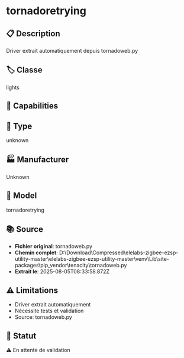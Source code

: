 # tornadoretrying

## 📋 Description
Driver extrait automatiquement depuis tornadoweb.py

## 🏷️ Classe
lights

## 🔧 Capabilities


## 📡 Type
unknown

## 🏭 Manufacturer
Unknown

## 📱 Model
tornadoretrying

## 📚 Source
- **Fichier original**: tornadoweb.py
- **Chemin complet**: D:\Download\Compressed\elelabs-zigbee-ezsp-utility-master\elelabs-zigbee-ezsp-utility-master\venv\Lib\site-packages\pip\_vendor\tenacity\tornadoweb.py
- **Extrait le**: 2025-08-05T08:33:58.872Z

## ⚠️ Limitations
- Driver extrait automatiquement
- Nécessite tests et validation
- Source: tornadoweb.py

## 🚀 Statut
⚠️ En attente de validation
